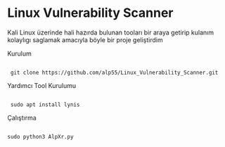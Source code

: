 # Linux Vulnerability Scanner

Kali Linux üzerinde hali hazırda bulunan tooları bir araya getirip kulanım kolaylıgı saglamak amacıyla böyle bir proje geliştirdim

Kurulum

``` 

 git clone https://github.com/alp55/Linux_Vulnerability_Scanner.git

```

Yardımcı Tool Kurulumu

``` 

 sudo apt install lynis

```

Çalıştırma 

```

sudo python3 AlpXr.py

```
